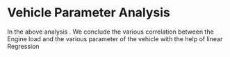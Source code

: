 # Vehicle Parameter Analysis

In the above analysis . We conclude the various correlation between the Engine load and the various parameter of the vehicle with the help of linear Regression